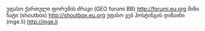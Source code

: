 უფასო ქართული ფორუმის ძრავი (GEO forumi BB) 
http://forumi.eu.org 
მინი ჩატი (shoutbox) 
http://shoutbox.eu.org 
უფასო ვებ ჰოსტინგის დიზაინი (mge.li) 
http://mge.li 

